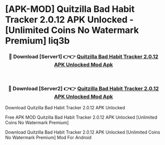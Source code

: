 # [APK-MOD] Quitzilla  Bad Habit Tracker 2.0.12 APK Unlocked - [Unlimited Coins No Watermark Premium] liq3b



<div align="center">
<h3>🔴 Download [Server1] 👉👉 <a href="https://momento.my/?title=Quitzilla__Bad_Habit_Tracker_2.0.12_APK_Unlocked">Quitzilla  Bad Habit Tracker 2.0.12 APK Unlocked Mod Apk</a></h3><br>

<h3>🔴 Download [Server2] 👉👉 <a href="https://momento.my/?title=Quitzilla__Bad_Habit_Tracker_2.0.12_APK_Unlocked">Quitzilla  Bad Habit Tracker 2.0.12 APK Unlocked Mod Apk</a></h3>
</div>



Download Quitzilla  Bad Habit Tracker 2.0.12 APK Unlocked 

Free APK MOD Quitzilla  Bad Habit Tracker 2.0.12 APK Unlocked [Unlimited Coins No Watermark Premium]

Download Quitzilla  Bad Habit Tracker 2.0.12 APK Unlocked [Unlimited Coins No Watermark Premium] Mod For Android
